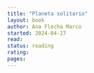 ```yaml
---
title: "Planeta solitario"
layout: book
author: Ana Flecha Marco
started: 2024-04-27
read: 
status: reading
rating: 
pages: 
---
```

